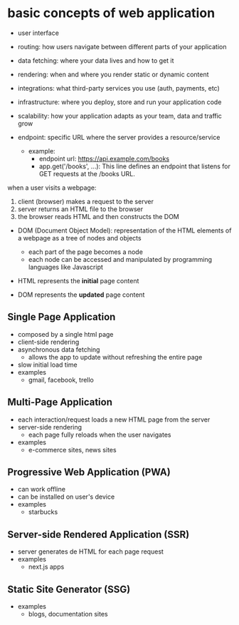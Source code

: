 
# basic concepts of web application

- user interface
- routing: how users navigate between different parts of your application
- data fetching: where your data lives and how to get it
- rendering: when and where you render static or dynamic content
- integrations: what third-party services you use (auth, payments, etc)
- infrastructure: where you deploy, store and run your application code
- scalability: how your application adapts as your team, data and traffic grow

- endpoint: specific URL where the server provides a resource/service
  - example:
    - endpoint url: https://api.example.com/books
    - app.get('/books', ...): This line defines an endpoint that listens for GET requests at the /books URL.

when a user visits a webpage:
1. client (browser) makes a request to the server
2. server returns an HTML file to the browser
3. the browser reads HTML and then constructs the DOM
  - DOM (Document Object Model): representation of the HTML elements of a webpage as a tree of nodes and objects
    - each part of the page becomes a node
    - each node can be accessed and manipulated by programming languages like Javascript

- HTML represents the **initial** page content
- DOM represents the **updated** page content

## Single Page Application

- composed by a single html page
- client-side rendering
- asynchronous data fetching
  - allows the app to update without refreshing the entire page
- slow initial load time
- examples
  - gmail, facebook, trello

## Multi-Page Application

- each interaction/request loads a new HTML page from the server
- server-side rendering
  - each page fully reloads when the user navigates
- examples
  - e-commerce sites, news sites

## Progressive Web Application (PWA)

- can work offline
- can be installed on user's device
- examples
  - starbucks

## Server-side Rendered Application (SSR)

- server generates de HTML for each page request
- examples
  - next.js apps

## Static Site Generator (SSG)

- examples
  - blogs, documentation sites
